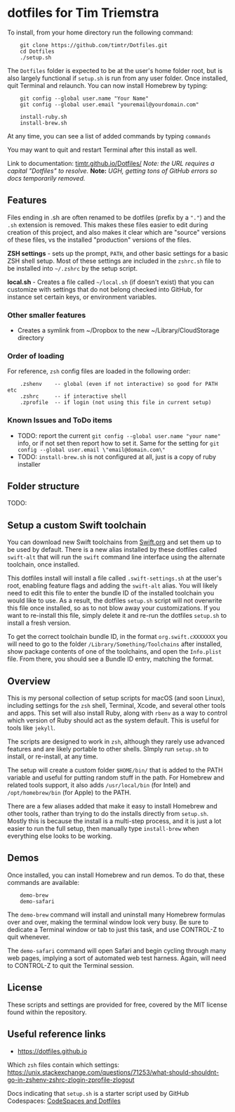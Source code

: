 # dotfiles for Tim Triemstra

To install, from your home directory run the following command:

```
    git clone https://github.com/timtr/Dotfiles.git
    cd Dotfiles
    ./setup.sh
```

The `Dotfiles` folder is expected to be at the user's home folder root, but is also largely functional if `setup.sh` is run from any user folder. Once installed, quit Terminal and relaunch. You can now install Homebrew by typing:

```
    git config --global user.name "Your Name"
    git config --global user.email "youremail@yourdomain.com"
    
    install-ruby.sh
    install-brew.sh
```

At any time, you can see a list of added commands by typing `commands`

You may want to quit and restart Terminal after this install as well.

Link to documentation: [timtr.github.io/Dotfiles/](https://timtr.github.io/Dotfiles/)
*Note: the URL requires a capital "Dotfiles" to resolve.*
**Note:** *UGH, getting tons of GitHub errors so docs temporarily removed.*



## Features

Files ending in .sh are often renamed to be dotfiles (prefix by a `"."`) and the `.sh` extension is removed. This makes these files easier to edit during creation of this project, and also makes it clear which are "source" versions of these files, vs the installed "production" versions of the files.

**ZSH settings** - sets up the prompt, `PATH`, and other basic settings for a basic ZSH shell setup. Most of these settings are included in the `zshrc.sh` file to be installed into `~/.zshrc` by the setup script.

**local.sh** - Creates a file called `~/local.sh` (if doesn't exist) that you can customize with settings that do not belong checked into GitHub, for instance set certain keys, or environment variables.

### Other smaller features

- Creates a symlink from ~/Dropbox to the new ~/Library/CloudStorage directory


### Order of loading

For reference, `zsh` config files are loaded in the following order:

```
    .zshenv    -- global (even if not interactive) so good for PATH etc
    .zshrc     -- if interactive shell
    .zprofile  -- if login (not using this file in current setup)
```


### Known Issues and ToDo items

- TODO: report the current `git config --global user.name "your name"` info, or if not set then report how to set it. Same for the setting for `git config --global user.email \"email@domain.com\"`
- TODO: `install-brew.sh` is not configured at all, just is a copy of ruby installer 


## Folder structure

TODO: 



## Setup a custom Swift toolchain

You can download new Swift toolchains from [Swift.org](https://swift.org/download/#snapshots) and set them up to be used by default. There is a new alias installed by these dotfiles called `swift-alt` that will run the `swift` command line interface using the alternate toolchain, once installed.

This dotfiles install will install a file called `.swift-settings.sh` at the user's root, enabling feature flags and adding the `swift-alt` alias. You will likely need to edit this file to enter the bundle ID of the installed toolchain you would like to use. As a result, the dotfiles `setup.sh` script will not overwrite this file once installed, so as to not blow away your customizations. If you want to re-install this file, simply delete it and re-run the dotfiles `setup.sh` to install a fresh version.

To get the correct toolchain bundle ID, in the format `org.swift.cXXXXXXX` you will need to go to the folder `/Library/Something/Toolchains` after installed, show package contents of one of the toolchains, and open the `Info.plist` file. From there, you should see a Bundle ID entry, matching the format.



## Overview

This is my personal collection of setup scripts for macOS (and soon Linux), including settings for the `zsh` shell, Terminal, Xcode, and several other tools and apps. This set will also install Ruby, along with `rbenv` as a way to control which version of Ruby should act as the system default. This is useful for tools like `jekyll`.

The scripts are designed to work in `zsh`, although they rarely use advanced features and are likely portable to other shells. SImply run `setup.sh` to install, or re-install, at any time.

The setup will create a custom folder `$HOME/bin/` that is added to the PATH variable and useful for putting random stuff in the path. For Homebrew and related tools support, it also adds `/usr/local/bin` (for Intel) and `/opt/homebrew/bin` (for Apple) to the PATH. 

There are a few aliases added that make it easy to install Homebrew and other tools, rather than trying to do the installs directly from `setup.sh`. Mostly this is because the install is a multi-step process, and it is just a lot easier to run the full setup, then manually type `install-brew` when everything else looks to be working.


## Demos

Once installed, you can install Homebrew and run demos. To do that, these commands are available:

```
    demo-brew
    demo-safari
```

The `demo-brew` command will install and uninstall many Homebrew formulas over and over, making the terminal window look very busy. Be sure to dedicate a Terminal window or tab to just this task, and use CONTROL-Z to quit whenever.

The `demo-safari` command will open Safari and begin cycling through many web pages, implying a sort of automated web test harness. Again, will need to CONTROL-Z to quit the Terminal session.





## License

These scripts and settings are provided for free, covered by the MIT license found within the repository.



## Useful reference links

- https://dotfiles.github.io

Which `zsh` files contain which settings: https://unix.stackexchange.com/questions/71253/what-should-shouldnt-go-in-zshenv-zshrc-zlogin-zprofile-zlogout


Docs indicating that `setup.sh` is a starter script used by GitHub Codespaces: [CodeSpaces and Dotfiles](https://docs.github.com/en/codespaces/customizing-your-codespace/personalizing-codespaces-for-your-account)


